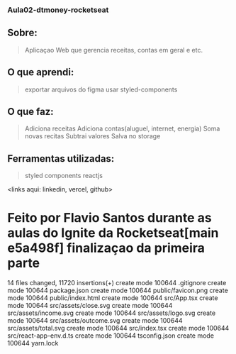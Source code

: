 ### Aula02-dtmoney-rocketseat

## Sobre:

>Aplicaçao Web que gerencia receitas, contas em geral e etc.


## O que aprendi:
>exportar arquivos do figma
>usar styled-components


## O que faz:

>Adiciona receitas
>Adiciona contas(aluguel, internet, energia)
>Soma novas recitas
>Subtrai valores
>Salva no storage


## Ferramentas utilizadas:

>styled components
>reactjs


<links aqui: linkedin, vercel, github> 

# Feito por Flavio Santos durante as aulas do Ignite da Rocketseat[main e5a498f] finalizaçao da primeira parte
 14 files changed, 11720 insertions(+)
 create mode 100644 .gitignore
 create mode 100644 package.json
 create mode 100644 public/favicon.png
 create mode 100644 public/index.html
 create mode 100644 src/App.tsx
 create mode 100644 src/assets/close.svg
 create mode 100644 src/assets/income.svg
 create mode 100644 src/assets/logo.svg
 create mode 100644 src/assets/outcome.svg
 create mode 100644 src/assets/total.svg
 create mode 100644 src/index.tsx
 create mode 100644 src/react-app-env.d.ts
 create mode 100644 tsconfig.json
 create mode 100644 yarn.lock

